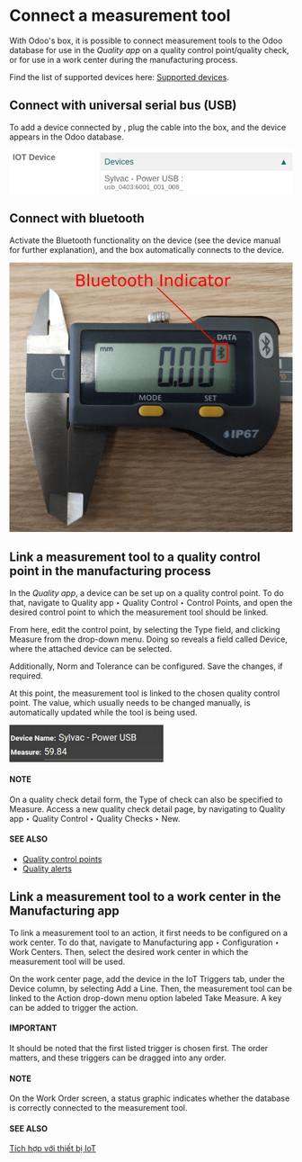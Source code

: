 # Connect a measurement tool

<a id="iot-devices-measurement-tool"></a>

With Odoo's  box, it is possible to connect measurement tools to the
Odoo database for use in the *Quality app* on a quality control point/quality check, or for use in a
work center during the manufacturing process.

Find the list of supported devices here: [Supported devices](https://www.odoo.com/page/iot-hardware).

## Connect with universal serial bus (USB)

To add a device connected by , plug the  cable into the  box, and the device appears in the Odoo
database.

![Measurement tool recognized on the IoT box.](../../../../.gitbook/assets/device-dropdown.png)

## Connect with bluetooth

Activate the Bluetooth functionality on the device (see the device manual for further explanation),
and the  box automatically connects to the device.

![Bluetooth indicator on measurement tool.](../../../../.gitbook/assets/measurement-tool.png)

## Link a measurement tool to a quality control point in the manufacturing process

In the *Quality app*, a device can be set up on a quality control point. To do that, navigate to
Quality app ‣ Quality Control ‣ Control Points, and open the desired control
point to which the measurement tool should be linked.

From here, edit the control point, by selecting the Type field, and clicking
Measure from the drop-down menu. Doing so reveals a field called Device,
where the attached device can be selected.

Additionally, Norm and Tolerance can be configured. Save the
changes, if required.

At this point, the measurement tool is linked to the chosen quality control point. The value, which
usually needs to be changed manually, is automatically updated while the tool is being used.

![Measurement tool input in the Odoo database.](../../../../.gitbook/assets/measurement-control-point.png)

#### NOTE
On a quality check detail form, the Type of check can also be specified to
Measure. Access a new quality check detail page, by navigating to
Quality app ‣ Quality Control ‣ Quality Checks ‣ New.

#### SEE ALSO
- [Quality control points](../../../inventory_and_mrp/quality/quality_management/quality_control_points.md)
- [Quality alerts](../../../inventory_and_mrp/quality/quality_management/quality_alerts.md)

## Link a measurement tool to a work center in the Manufacturing app

To link a measurement tool to an action, it first needs to be configured on a work center. To do
that, navigate to Manufacturing app ‣ Configuration ‣ Work Centers. Then,
select the desired work center in which the measurement tool will be used.

On the work center page, add the device in the IoT Triggers tab, under the
Device column, by selecting Add a Line. Then, the measurement tool can be
linked to the Action drop-down menu option labeled Take Measure. A key can
be added to trigger the action.

#### IMPORTANT
It should be noted that the first listed trigger is chosen first. The order matters, and these
triggers can be dragged into any order.

#### NOTE
On the Work Order screen, a status graphic indicates whether the database is
correctly connected to the measurement tool.

#### SEE ALSO
[Tích hợp với thiết bị IoT](../../../inventory_and_mrp/manufacturing/advanced_configuration/using_work_centers.md#workcenter-iot)
